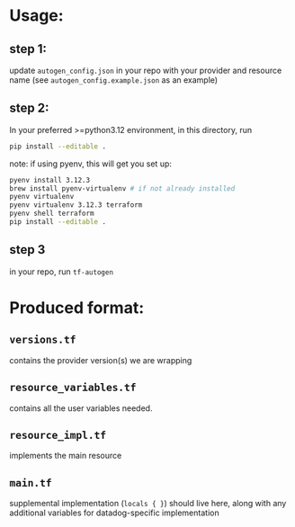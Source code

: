 # Usage:

## step 1: 
update `autogen_config.json` in your repo with your provider and resource name (see `autogen_config.example.json` as an example)

## step 2:
In your preferred >=python3.12 environment, in this directory, run
```sh
pip install --editable .
```

note: if using pyenv, this will get you set up:
```sh
pyenv install 3.12.3
brew install pyenv-virtualenv # if not already installed
pyenv virtualenv 
pyenv virtualenv 3.12.3 terraform
pyenv shell terraform
pip install --editable .
```

## step 3
in your repo, run `tf-autogen`

# Produced format:

## `versions.tf`
contains the provider version(s) we are wrapping

## `resource_variables.tf`
contains all the user variables needed.

## `resource_impl.tf`
implements the main resource

## `main.tf`
supplemental implementation (`locals { }`) should live here, along with any additional variables for datadog-specific implementation


